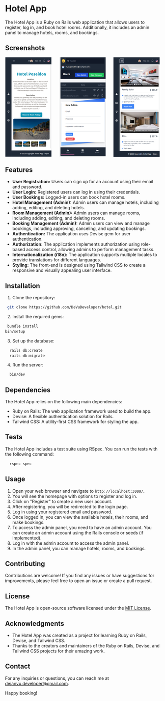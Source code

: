 # Hotel App

The Hotel App is a Ruby on Rails web application that allows users to register, log in, and book hotel rooms. Additionally, it includes an admin panel to manage hotels, rooms, and bookings.

## Screenshots

<div style="display: flex; justify-content: space-between;">
  <img src="app/assets/images/hotel1.png" alt="hotel 1" width="30%">
  <img src="app/assets/images/hotel2.png" alt="hotel 2" width="30%">
  <img src="app/assets/images/hotel3.png" alt="hotel 3" width="30%">
</div>

## Features

- **User Registration:** Users can sign up for an account using their email and password.
- **User Login:** Registered users can log in using their credentials.
- **User Bookings:** Logged-in users can book hotel rooms.
- **Hotel Management (Admin):** Admin users can manage hotels, including adding, editing, and deleting hotels.
- **Room Management (Admin):** Admin users can manage rooms, including adding, editing, and deleting rooms.
- **Booking Management (Admin):** Admin users can view and manage bookings, including approving, canceling, and updating bookings.
- **Authentication:** The application uses Devise gem for user authentication.
- **Authorization:** The application implements authorization using role-based access control, allowing admins to perform management tasks.
- **Internationalization (i18n):** The application supports multiple locales to provide translations for different languages.
- **Styling:** The front-end is designed using Tailwind CSS to create a responsive and visually appealing user interface.

## Installation

1. Clone the repository:

```bash
 git clone https://github.com/DeVuDeveloper/hotel.git
```

2. Install the required gems:

```bash
 bundle install
bin/setup
```

3. Set up the database:

```bash
  rails db:create
  rails db:migrate
```


4. Run the server:

```bash
  bin/dev
```

## Dependencies

The Hotel App relies on the following main dependencies:

- Ruby on Rails: The web application framework used to build the app.
- Devise: A flexible authentication solution for Rails.
- Tailwind CSS: A utility-first CSS framework for styling the app.

## Tests

The Hotel App includes a test suite using RSpec. You can run the tests with the following command:

```bash
  rspec spec
```


## Usage

1. Open your web browser and navigate to `http://localhost:3000/`.
2. You will see the homepage with options to register and log in.
3. Click on "Register" to create a new user account.
4. After registering, you will be redirected to the login page.
5. Log in using your registered email and password.
6. Once logged in, you can view the available hotels, their rooms, and make bookings.
7. To access the admin panel, you need to have an admin account. You can create an admin account using the Rails console or seeds (if implemented).
8. Log in with the admin account to access the admin panel.
9. In the admin panel, you can manage hotels, rooms, and bookings.

## Contributing

Contributions are welcome! If you find any issues or have suggestions for improvements, please feel free to open an issue or create a pull request.

## License

The Hotel App is open-source software licensed under the [MIT License](LICENSE).

## Acknowledgments

- The Hotel App was created as a project for learning Ruby on Rails, Devise, and Tailwind CSS.
- Thanks to the creators and maintainers of the Ruby on Rails, Devise, and Tailwind CSS projects for their amazing work.

## Contact

For any inquiries or questions, you can reach me at dejanvu.developer@gmail.com.

Happy booking!

